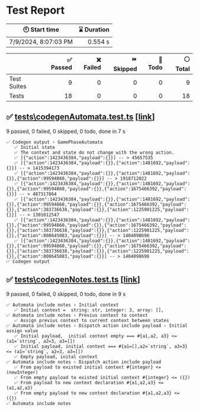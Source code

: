# Test Report

| 🕙 Start time | ⌛ Duration |
| --- | ---: |
| 7/9/2024, 8:07:03 PM | 0.554 s |

| | ✅ Passed | ❌ Failed | ⏩ Skipped | 🚧 Todo | ⚪ Total |
| --- | ---: | ---: | ---: | ---: | ---: |
|Test Suites|9|0|0|0|9|
|Tests|18|0|0|0|18|

## ✅ <a id="file0" href="#file0">__tests__\codegenAutomata.test.ts</a> [[link](https://github.com/octaharon/yantrix/blob/67320e5b35d53033fe5edbc20cb345df271b2c91/packages\codegen/__tests__\codegenAutomata.test.ts)]

9 passed, 0 failed, 0 skipped, 0 todo, done in 7 s

```
✅ Codegen output › GamePhaseAutomata
   ✅ Initial state
   ✅ The context and state do not change with the wrong action.
   ✅ [{"action":1423436384,"payload":{}}] -- > 45657535
   ✅ [{"action":1423436384,"payload":{}},{"action":1481692,"payload":{}}] -- > 1415394173
   ✅ [{"action":1423436384,"payload":{}},{"action":1481692,"payload":{}},{"action":99594860,"payload":{}}] -- > 1918712022
   ✅ [{"action":1423436384,"payload":{}},{"action":1481692,"payload":{}},{"action":99594860,"payload":{}},{"action":1675466392,"payload":{}}] -- > 487317864
   ✅ [{"action":1423436384,"payload":{}},{"action":1481692,"payload":{}},{"action":99594860,"payload":{}},{"action":1675466392,"payload":{}},{"action":383736638,"payload":{}},{"action":1225901225,"payload":{}}] -- > 1301012547
   ✅ [{"action":1423436384,"payload":{}},{"action":1481692,"payload":{}},{"action":99594860,"payload":{}},{"action":1675466392,"payload":{}},{"action":383736638,"payload":{}},{"action":1225901225,"payload":{}},{"action":808645083,"payload":{}}] -- > 1404098696
   ✅ [{"action":1423436384,"payload":{}},{"action":1481692,"payload":{}},{"action":99594860,"payload":{}},{"action":1675466392,"payload":{}},{"action":383736638,"payload":{}},{"action":1225901225,"payload":{}},{"action":808645083,"payload":{}}] -- > 1404098696
✅ Codegen output
```

## ✅ <a id="file1" href="#file1">__tests__\codegenNotes.test.ts</a> [[link](https://github.com/octaharon/yantrix/blob/67320e5b35d53033fe5edbc20cb345df271b2c91/packages\codegen/__tests__\codegenNotes.test.ts)]

9 passed, 0 failed, 0 skipped, 0 todo, done in 9 s

```
✅ Automata include notes › Initial context
   ✅ Initial context =  string: str, integer: 3, array: [],
✅ Automata include notes › Previus context to context
   ✅ Assign previus context to current context between states
✅ Automata include notes › Dispatch action include payload › Initial assign value
   ✅ Initial payload,  initial context empty === #{a1,a2, a3} <= (a1=`string`, a2=3, a3=[])
   ✅ Initial payload, initial context === #{a1=[],a2=`string`, a3=3} <= (a1=`string`, a2=3, a3=[])
   ✅ Empty payload, inital context
✅ Automata include notes › Dispatch action include payload
   ✅ From payload to existed initial context #{integer} <= (newInteger)
   ✅ From empty payload to existed initial context #{integer} <= ({})
   ✅ From payload to new context declaration #{a1,a2,a3} <= (a1,a2,a3)
   ✅ From empty payload to new context declaration #{a1,a2,a3} <= ({})
✅ Automata include notes
```
